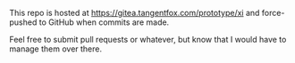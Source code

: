 This repo is hosted at https://gitea.tangentfox.com/prototype/xi and force-pushed to GitHub when commits are made.

Feel free to submit pull requests or whatever, but know that I would have to manage them over there.
